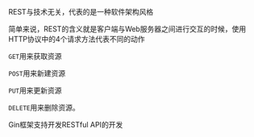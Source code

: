 REST与技术无关，代表的是一种软件架构风格

简单来说，REST的含义就是客户端与Web服务器之间进行交互的时候，使用HTTP协议中的4个请求方法代表不同的动作

`GET`用来获取资源

`POST`用来新建资源

`PUT`用来更新资源

`DELETE`用来删除资源。

Gin框架支持开发RESTful API的开发